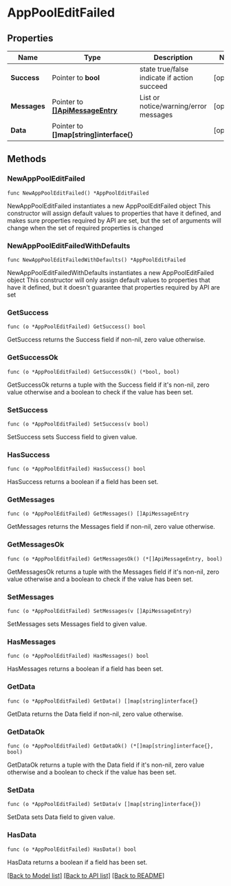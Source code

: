 # AppPoolEditFailed

## Properties

Name | Type | Description | Notes
------------ | ------------- | ------------- | -------------
**Success** | Pointer to **bool** | state true/false indicate if action succeed | [optional] 
**Messages** | Pointer to [**[]ApiMessageEntry**](ApiMessageEntry.md) | List or notice/warning/error messages | [optional] 
**Data** | Pointer to **[]map[string]interface{}** |  | [optional] 

## Methods

### NewAppPoolEditFailed

`func NewAppPoolEditFailed() *AppPoolEditFailed`

NewAppPoolEditFailed instantiates a new AppPoolEditFailed object
This constructor will assign default values to properties that have it defined,
and makes sure properties required by API are set, but the set of arguments
will change when the set of required properties is changed

### NewAppPoolEditFailedWithDefaults

`func NewAppPoolEditFailedWithDefaults() *AppPoolEditFailed`

NewAppPoolEditFailedWithDefaults instantiates a new AppPoolEditFailed object
This constructor will only assign default values to properties that have it defined,
but it doesn't guarantee that properties required by API are set

### GetSuccess

`func (o *AppPoolEditFailed) GetSuccess() bool`

GetSuccess returns the Success field if non-nil, zero value otherwise.

### GetSuccessOk

`func (o *AppPoolEditFailed) GetSuccessOk() (*bool, bool)`

GetSuccessOk returns a tuple with the Success field if it's non-nil, zero value otherwise
and a boolean to check if the value has been set.

### SetSuccess

`func (o *AppPoolEditFailed) SetSuccess(v bool)`

SetSuccess sets Success field to given value.

### HasSuccess

`func (o *AppPoolEditFailed) HasSuccess() bool`

HasSuccess returns a boolean if a field has been set.

### GetMessages

`func (o *AppPoolEditFailed) GetMessages() []ApiMessageEntry`

GetMessages returns the Messages field if non-nil, zero value otherwise.

### GetMessagesOk

`func (o *AppPoolEditFailed) GetMessagesOk() (*[]ApiMessageEntry, bool)`

GetMessagesOk returns a tuple with the Messages field if it's non-nil, zero value otherwise
and a boolean to check if the value has been set.

### SetMessages

`func (o *AppPoolEditFailed) SetMessages(v []ApiMessageEntry)`

SetMessages sets Messages field to given value.

### HasMessages

`func (o *AppPoolEditFailed) HasMessages() bool`

HasMessages returns a boolean if a field has been set.

### GetData

`func (o *AppPoolEditFailed) GetData() []map[string]interface{}`

GetData returns the Data field if non-nil, zero value otherwise.

### GetDataOk

`func (o *AppPoolEditFailed) GetDataOk() (*[]map[string]interface{}, bool)`

GetDataOk returns a tuple with the Data field if it's non-nil, zero value otherwise
and a boolean to check if the value has been set.

### SetData

`func (o *AppPoolEditFailed) SetData(v []map[string]interface{})`

SetData sets Data field to given value.

### HasData

`func (o *AppPoolEditFailed) HasData() bool`

HasData returns a boolean if a field has been set.


[[Back to Model list]](../README.md#documentation-for-models) [[Back to API list]](../README.md#documentation-for-api-endpoints) [[Back to README]](../README.md)


